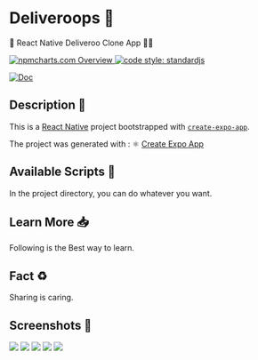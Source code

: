 # Deliveroops 🍱

🛵 React Native Deliveroo Clone App 🥡🥢

<a href="https://npmcharts.com">
    <img src="https://img.shields.io/badge/-npmcharts-red" alt="npmcharts.com Overview" />
</a>

<a href="https://standardjs.com">
  <img src="https://img.shields.io/badge/code_style-standardjs-cccc44.svg" alt="code style: standardjs">
</a>

[![Doc](https://img.shields.io/badge/App-Deliveroo-red)](http://aldofwi.github.io/deliveroops)

## Description 📝

This is a [React Native](https://reactnative.dev/) project bootstrapped with [`create-expo-app`](https://www.npmjs.com/package/create-expo-app).

The project was generated with :
⚛️ [Create Expo App](https://expo.dev/client)

## Available Scripts 📲

In the project directory, you can do whatever you want.

## Learn More 📥

Following is the Best way to learn.

## Fact ♻️

Sharing is caring.

## Screenshots 📸

<img src="client/assets/screenshots/IMG_1380.jpg">
<img src="client/assets/screenshots/IMG_1381.jpg">
<img src="client/assets/screenshots/IMG_1382.jpg">
<img src="client/assets/screenshots/IMG_1383.jpg">
<img src="client/assets/screenshots/IMG_1385.jpg">

